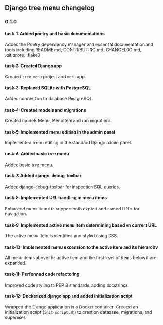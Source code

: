 ## Django tree menu changelog

### 0.1.0

#### task-1: Added poetry and basic documentations
Added the Poetry dependency manager and essential documentation and tools including README.md, CONTRIBUTING.md, CHANGELOG.md, .gitignore, .flake8

#### task-2: Created Django app
Created `tree_menu` project and `menu` app. 

#### task-3: Replaced SQLite with PostgreSQL
Added connection to database PostgreSQL.

#### task-4: Created models and migrations
Created models Menu, MenuItem and ran migrations.

#### task-5: Implemented menu editing in the admin panel
Implemented menu editing in the standard Django admin panel.

#### task-6: Added basic tree menu
Added basic tree menu.

#### task-7: Added django-debug-toolbar
Added django-debug-toolbar for inspection SQL queries.

#### task-8: Implemented URL handling in menu items
Enhanced menu items to support both explicit and named URLs for navigation.

#### task-9: Implemented active menu item determining based on current URL
The active menu item is identified and styled using CSS.

#### task-10: Implemented menu expansion to the active item and its hierarchy
All menu items above the active item and the first level of items below it are expanded.

#### task-11: Performed code refactoring 
Improved code styling to PEP 8 standards, adding docstrings.

#### task-12: Dockerized django app and added initialization script
Wrapped the Django application in a Docker container. Created an initialization script (`init-script.sh`) to creation database, migrations, and superuser.